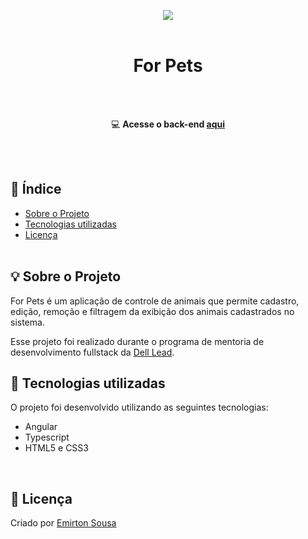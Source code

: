 <p align="center">
  <img src="https://i.imgur.com/RrcS0pF.png"/>
  <br><br>
</p>

<h1 align="center">For Pets</h1> 
<div align="center">
<br><br>

💻 **Acesse o back-end [aqui](https://github.com/n1ghtr1der/for-pets-backend)**
</div>
<br><br>


## 📑 Índice

- [Sobre o Projeto](#-sobre-o-projeto)
- [Tecnologias utilizadas](#-tecnologias-utilizadas)
- [Licença](#-licença)
<br><br>
## 💡 Sobre o Projeto

For Pets é um aplicação de controle de animais que permite cadastro, edição, remoção e filtragem da exibição dos animais cadastrados no sistema.

Esse projeto foi realizado durante o programa de mentoria de desenvolvimento fullstack da [Dell Lead](https://leadfortaleza.com.br/portal).
<br>

## 🚀 Tecnologias utilizadas

O projeto foi desenvolvido utilizando as seguintes tecnologias:

- Angular
- Typescript
- HTML5 e CSS3

<br>

## 📕 Licença
Criado por [Emirton Sousa](https://www.linkedin.com/in/emirton-sousa/)